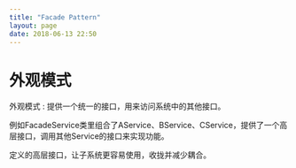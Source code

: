 ```yaml
---
title: "Facade Pattern"
layout: page
date: 2018-06-13 22:50
---
```


# 外观模式

外观模式 : 提供一个统一的接口，用来访问系统中的其他接口。

例如FacadeService类里组合了AService、BService、CService，提供了一个高层接口，调用其他Service的接口来实现功能。

定义的高层接口，让子系统更容易使用，收拢并减少耦合。